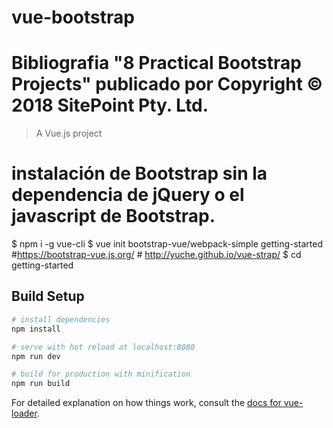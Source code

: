 
# vue-bootstrap 
# Bibliografia "8 Practical Bootstrap Projects" publicado por  Copyright © 2018 SitePoint Pty. Ltd.

> A Vue.js project

# instalación de Bootstrap sin la dependencia de jQuery o el javascript de Bootstrap.

$ npm i -g vue-cli
$ vue init bootstrap-vue/webpack-simple getting-started  #https://bootstrap-vue.js.org/ # http://yuche.github.io/vue-strap/
$ cd getting-started

## Build Setup

``` bash
# install dependencies
npm install

# serve with hot reload at localhost:8080
npm run dev

# build for production with minification
npm run build
```

For detailed explanation on how things work, consult the [docs for vue-loader](http://vuejs.github.io/vue-loader).



